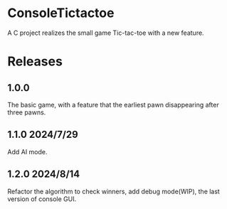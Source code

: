 # ConsoleTictactoe
A C project realizes the small game Tic-tac-toe with a new feature.
# Releases
## 1.0.0
The basic game, with a feature that the earliest pawn disappearing after three pawns.
## 1.1.0 2024/7/29
Add AI mode.
## 1.2.0 2024/8/14
Refactor the algorithm to check winners, add debug mode(WIP), the last version of console GUI.
